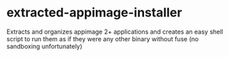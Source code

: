 # extracted-appimage-installer
Extracts and organizes appimage 2+ applications and creates an easy shell script to run them as if they were any other binary without fuse (no sandboxing unfortunately)
